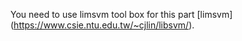 You need to use limsvm tool box for this part [limsvm] (https://www.csie.ntu.edu.tw/~cjlin/libsvm/).
